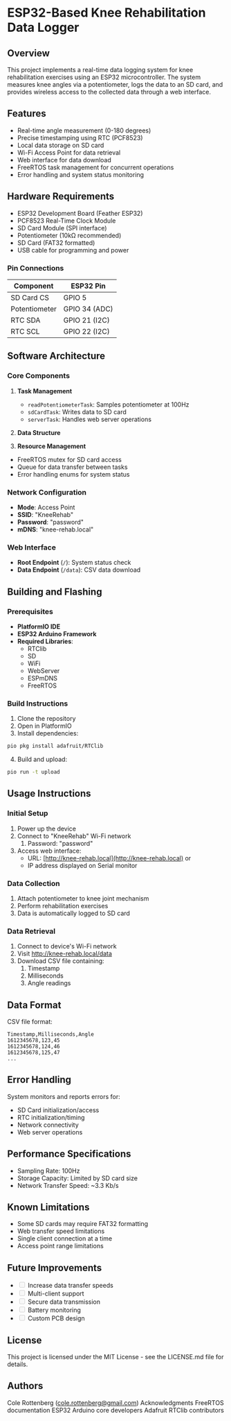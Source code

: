 # ESP32-Based Knee Rehabilitation Data Logger

## Overview
This project implements a real-time data logging system for knee rehabilitation exercises using an ESP32 microcontroller. The system measures knee angles via a potentiometer, logs the data to an SD card, and provides wireless access to the collected data through a web interface.

## Features
- Real-time angle measurement (0-180 degrees)
- Precise timestamping using RTC (PCF8523)
- Local data storage on SD card
- Wi-Fi Access Point for data retrieval
- Web interface for data download
- FreeRTOS task management for concurrent operations
- Error handling and system status monitoring

## Hardware Requirements
- ESP32 Development Board (Feather ESP32)
- PCF8523 Real-Time Clock Module
- SD Card Module (SPI interface)
- Potentiometer (10kΩ recommended)
- SD Card (FAT32 formatted)
- USB cable for programming and power

### Pin Connections
| Component | ESP32 Pin |
|-----------|-----------|
| SD Card CS | GPIO 5 |
| Potentiometer | GPIO 34 (ADC) |
| RTC SDA | GPIO 21 (I2C) |
| RTC SCL | GPIO 22 (I2C) |

## Software Architecture

### Core Components
1. **Task Management**
   - `readPotentiometerTask`: Samples potentiometer at 100Hz
   - `sdCardTask`: Writes data to SD card
   - `serverTask`: Handles web server operations

2. **Data Structure**

3. **Resource Management**
- FreeRTOS mutex for SD card access
- Queue for data transfer between tasks
- Error handling enums for system status

### Network Configuration
- **Mode**: Access Point
- **SSID**: "KneeRehab"
- **Password**: "password"
- **mDNS**: "knee-rehab.local"

### Web Interface
- **Root Endpoint** (`/`): System status check
- **Data Endpoint** (`/data`): CSV data download

## Building and Flashing

### Prerequisites
- **PlatformIO IDE**
- **ESP32 Arduino Framework**
- **Required Libraries**:
  - RTClib
  - SD
  - WiFi
  - WebServer
  - ESPmDNS
  - FreeRTOS

### Build Instructions
1. Clone the repository
2. Open in PlatformIO
3. Install dependencies:
  ```bash
  pio pkg install adafruit/RTClib 
  ```
4. Build and upload:
  ```bash
  pio run -t upload
  ```
## Usage Instructions

### Initial Setup
1. Power up the device
2. Connect to "KneeRehab" Wi-Fi network
   1. Password: "password"
3. Access web interface:
   - URL: [http://knee-rehab.local](http://knee-rehab.local) or
   - IP address displayed on Serial monitor

### Data Collection
1. Attach potentiometer to knee joint mechanism
2. Perform rehabilitation exercises
3. Data is automatically logged to SD card

### Data Retrieval
1. Connect to device's Wi-Fi network
2. Visit http://knee-rehab.local/data
3. Download CSV file containing: 
   1. Timestamp
   2. Milliseconds
   3. Angle readings

## Data Format
CSV file format:
```csv
Timestamp,Milliseconds,Angle
1612345678,123,45
1612345678,124,46
1612345678,125,47
...
```

## Error Handling
System monitors and reports errors for:
- SD Card initialization/access
- RTC initialization/timing
- Network connectivity
- Web server operations

## Performance Specifications
- Sampling Rate: 100Hz
- Storage Capacity: Limited by SD card size
- Network Transfer Speed: ~3.3 Kb/s
## Known Limitations
- Some SD cards may require FAT32 formatting
- Web transfer speed limitations
- Single client connection at a time
- Access point range limitations
## Future Improvements
- <input disabled="" type="checkbox"> Increase data transfer speeds
- <input disabled="" type="checkbox"> Multi-client support
- <input disabled="" type="checkbox"> Secure data transmission
- <input disabled="" type="checkbox"> Battery monitoring
- <input disabled="" type="checkbox"> Custom PCB design

## License
This project is licensed under the MIT License - see the LICENSE.md file for details.

## Authors
Cole Rottenberg (cole.rottenberg@gmail.com)
Acknowledgments
FreeRTOS documentation
ESP32 Arduino core developers
Adafruit RTClib contributors